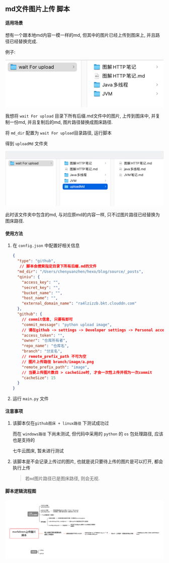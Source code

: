 ## md文件图片上传 脚本

#### 适用场景

想有一个跟本地md内容一模一样的md, 但其中的图片已经上传到图床上, 并且路径已经替换完成.

例子:

![image-20220413103517350](README/image-20220413103517350.png)

我想将 `wait For upload` 目录下所有后缀.md文件中的图片, 上传到图床中, 并复制一份md, 并且复制后的md, 图片路径替换成图床路径.

将 `md_dir` 配置为 `wait For upload`目录路径, 运行脚本

得到  `uploadMd` 文件夹

![image-20220413103831921](README/image-20220413103831921.png)

此时该文件夹中包含的md, 与对应原md的内容一样, 只不过图片路径已经替换为图床路径.



#### 使用方法

1. 在 `config.json` 中配置好相关信息

    ```json
    {
      "type": "github",
       // 脚本会搜索指定目录下所有后缀.md的文件
      "md_dir": "/Users/chenyuanzhen/hexo/blog/source/_posts",
      "qiniu": {
        "access_key": "",
        "secret_key": "",
        "bucket_name": "",
        "host_name": "",
        "external_domain_name": "ra4lzizzb.bkt.clouddn.com"
      },
      "github": {
        // commit信息, 只要有即可
        "commit_message": "python upload image",
        // 请在github -> settings -> Developer settings -> Personal access tokens中生成
        "access_token": "",
        "owner": "仓库所有者",
        "repo_name": "仓库名",
        "branch": "分支名",
        // remote_prefix_path 不可为空
        // 图片上传路径 branch/image/a.png
        "remote_prefix_path": "image",
        // 当要上传图片数目 > cacheSize时, 才会一次性上传并视为一次commit
        "cacheSize": 15
      }
    }
    ```

2. 运行 `main.py` 文件

    

#### 注意事项

1. 该脚本仅在`github图床 + linux路径` 下测试成功过

    而在 `windows路径` 下尚未测试, 但代码中采用的 `python` 的 `os` 包处理路径, 应该也是支持的

    七牛云图床, 暂未进行测试

2. 该脚本是不会记录上传过的图片, 也就是说只要待上传的图片是可以打开, 都会执行上传

    > 若`md`图片路径已是图床路径, 则会无视. 



#### 脚本逻辑流程图

![markdown上传图片脚本](README/markdown上传图片脚本-9817928.png)
